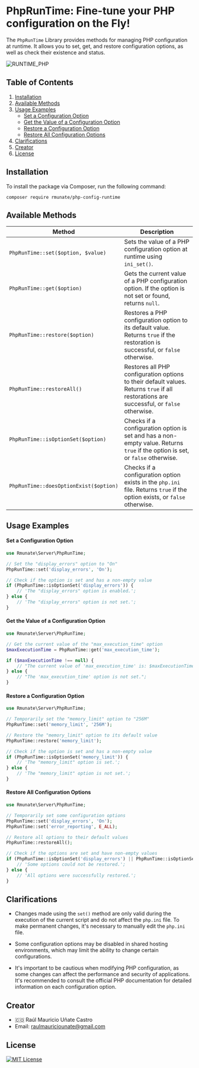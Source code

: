 # PhpRunTime: Fine-tune your PHP configuration on the Fly!

The `PhpRunTime` Library provides methods for managing PHP configuration at runtime. It allows you to set, get, and restore configuration options, as well as check their existence and status.

![RUNTIME_PHP](https://github.com/rmunate/PHPInfoServer/assets/91748598/873f40e0-9278-4a82-a50c-5baef7b7691a)

## Table of Contents
1. [Installation](#installation)
2. [Available Methods](#available-methods)
3. [Usage Examples](#usage-examples)
   - [Set a Configuration Option](#set-a-configuration-option)
   - [Get the Value of a Configuration Option](#get-the-value-of-a-configuration-option)
   - [Restore a Configuration Option](#restore-a-configuration-option)
   - [Restore All Configuration Options](#restore-all-configuration-options)
4. [Clarifications](#clarifications)
5. [Creator](#creator)
6. [License](#license)

## Installation
To install the package via Composer, run the following command:

```shell
composer require rmunate/php-config-runtime
```

## Available Methods

| Method | Description |
| - | - |
| `PhpRunTime::set($option, $value)` | Sets the value of a PHP configuration option at runtime using `ini_set()`. |
| `PhpRunTime::get($option)` | Gets the current value of a PHP configuration option. If the option is not set or found, returns `null`. |
| `PhpRunTime::restore($option)` | Restores a PHP configuration option to its default value. Returns `true` if the restoration is successful, or `false` otherwise. |
| `PhpRunTime::restoreAll()` | Restores all PHP configuration options to their default values. Returns `true` if all restorations are successful, or `false` otherwise. |
| `PhpRunTime::isOptionSet($option)` | Checks if a configuration option is set and has a non-empty value. Returns `true` if the option is set, or `false` otherwise. |
| `PhpRunTime::doesOptionExist($option)` | Checks if a configuration option exists in the `php.ini` file. Returns `true` if the option exists, or `false` otherwise. |

## Usage Examples

#### Set a Configuration Option

```php
use Rmunate\Server\PhpRunTime;

// Set the "display_errors" option to "On"
PhpRunTime::set('display_errors', 'On');

// Check if the option is set and has a non-empty value
if (PhpRunTime::isOptionSet('display_errors')) {
    // 'The "display_errors" option is enabled.';
} else {
    // 'The "display_errors" option is not set.';
}
```

#### Get the Value of a Configuration Option

```php
use Rmunate\Server\PhpRunTime;

// Get the current value of the "max_execution_time" option
$maxExecutionTime = PhpRunTime::get('max_execution_time');

if ($maxExecutionTime !== null) {
    // "The current value of 'max_execution_time' is: $maxExecutionTime seconds.";
} else {
    // "The 'max_execution_time' option is not set.";
}
```

#### Restore a Configuration Option

```php
use Rmunate\Server\PhpRunTime;

// Temporarily set the "memory_limit" option to "256M"
PhpRunTime::set('memory_limit', '256M');

// Restore the "memory_limit" option to its default value
PhpRunTime::restore('memory_limit');

// Check if the option is set and has a non-empty value
if (PhpRunTime::isOptionSet('memory_limit')) {
    // 'The "memory_limit" option is set.';
} else {
    // 'The "memory_limit" option is not set.';
}
```

#### Restore All Configuration Options

```php
use Rmunate\Server\PhpRunTime;

// Temporarily set some configuration options
PhpRunTime::set('display_errors', 'On');
PhpRunTime::set('error_reporting', E_ALL);

// Restore all options to their default values
PhpRunTime::restoreAll();

// Check if the options are set and have non-empty values
if (PhpRunTime::isOptionSet('display_errors') || PhpRunTime::isOptionSet('error_reporting')) {
    // 'Some options could not be restored.';
} else {
    // 'All options were successfully restored.';
}
```

## Clarifications

- Changes made using the `set()` method are only valid during the execution of the current script and do not affect the `php.ini` file. To make permanent changes, it's necessary to manually edit the `php.ini` file.

- Some configuration options may be disabled in shared hosting environments, which may limit the ability to change certain configurations.

- It's important to be cautious when modifying PHP configuration, as some changes can affect the performance and security of applications. It's recommended to consult the official PHP documentation for detailed information on each configuration option.

## Creator
- 🇨🇴 Raúl Mauricio Uñate Castro
- Email: raulmauriciounate@gmail.com

## License
[![MIT License](https://img.shields.io/badge/License-MIT-green.svg)](https://choosealicense.com/licenses/mit/)
